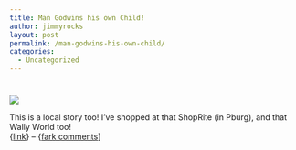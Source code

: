 ```yaml
---
title: Man Godwins his own Child!
author: jimmyrocks
layout: post
permalink: /man-godwins-his-own-child/
categories:
  - Uncategorized
---
```

# 

![][1]

 [1]: http://www.smsdesign.net/images/Godwin.jpg

This is a local story too! I’ve shopped at that ShopRite (in Pburg), and that Wally World too!   
{[link][2]} – {[fark comments][3]]

 [2]: http://www.lehighvalleylive.com/warren-county/index.ssf?/base/news-0/122923112231930.xml&coll=3&thispage=1
 [3]: http://forums.fark.com/cgi/fark/comments.pl?IDLink=4084612